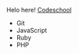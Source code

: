 Helo here!
[Codeschool](https://www.codeschool.com/learn/javascript)


* Git
* JavaScript
* Ruby
* PHP
